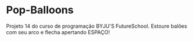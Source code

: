 # Pop-Balloons
Projeto 14 do curso de programação BYJU'S FutureSchool.
Estoure balões com seu arco e flecha apertando ESPAÇO!
